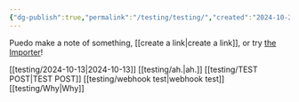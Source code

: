 ```yaml
---
{"dg-publish":true,"permalink":"/testing/testing/","created":"2024-10-20T17:22:42.000-04:00","updated":"2024-10-26T16:25:19.196-04:00"}
---
```


Puedo make a note of something, [[create a link\|create a link]], or try [the Importer](https://help.obsidian.md/Plugins/Importer)! 

[[testing/2024-10-13\|2024-10-13]]
[[testing/ah.\|ah.]]
[[testing/TEST POST\|TEST POST]]
[[testing/webhook test\|webhook test]]
[[testing/Why\|Why]]

